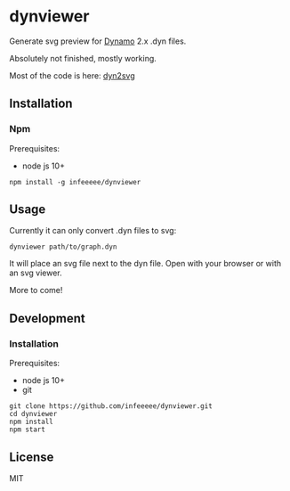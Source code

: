 # dynviewer

Generate svg preview for [Dynamo](https://dynamobim.org/) 2.x .dyn files.

Absolutely not finished, mostly working.

Most of the code is here: [dyn2svg](https://github.com/infeeeee/dyn2svg)

## Installation

### Npm

Prerequisites:
- node js 10+

```
npm install -g infeeeee/dynviewer
```

## Usage

Currently it can only convert .dyn files to svg:

```
dynviewer path/to/graph.dyn
```

It will place an svg file next to the dyn file. Open with your browser or with an svg viewer.


More to come!

## Development

### Installation

Prerequisites:
- node js 10+
- git

```
git clone https://github.com/infeeeee/dynviewer.git
cd dynviewer
npm install
npm start
```



## License

MIT